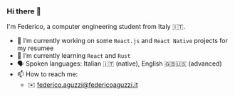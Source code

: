 ### Hi there 👋

I'm Federico, a computer engineering student from Italy 🇮🇹.

- 🔭 I’m currently working on some `React.js` and `React Native` projects for my resumee
- 🌱 I’m currently learning `React` and `Rust`
- 🗣 Spoken languages: Italian 🇮🇹 (native), English 🇬🇧🇺🇸 (advanced)
- 📫 How to reach me: 
  - ✉️ federico.aguzzi@federicoaguzzi.it

<!--
**f-aguzzi/f-aguzzi** is a ✨ _special_ ✨ repository because its `README.md` (this file) appears on your GitHub profile.

Here are some ideas to get you started:

- 🔭 I’m currently working on ...
- 🌱 I’m currently learning ...
- 👯 I’m looking to collaborate on ...
- 🤔 I’m looking for help with ...
- 💬 Ask me about ...
- 📫 How to reach me: ...
- 😄 Pronouns: ...
- ⚡ Fun fact: ...
-->
